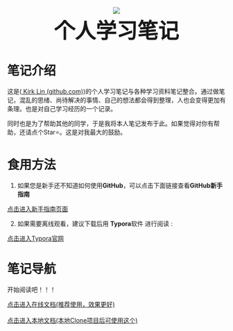 <p align="center">
    <img src="https://socialify.git.ci/kirklin/PrivateNotes/image?description=1&font=Rokkitt&forks=1&issues=1&language=1&owner=1&pattern=Circuit%20Board&pulls=1&stargazers=1&theme=Dark"/>
    <br><strong><font size=50>个人学习笔记</font></strong>
    <br>    
</p>




# 笔记介绍

这是([ Kirk Lin (github.com)](https://github.com/kirklin))的个人学习笔记与各种学习资料笔记整合。通过做笔记，混乱的思绪、尚待解决的事情、自己的想法都会得到整理，人也会变得更加有条理。也是对自己学习经历的一个记录。

同时也是为了帮助其他的同学，于是我将本人笔记发布于此。如果觉得对你有帮助，还请点个Star⭐。这是对我最大的鼓励。

# 食用方法

1. 如果您是新手还不知道如何使用**GitHub**，可以点击下面链接查看**GitHub新手指南**

[点击进入新手指南页面](./docs/GitHub新手指南/GitHub新手入门指南.md)

2. 如果需要离线观看，建议下载后用 **Typora**软件 进行阅读 :

[点击进入Typora官网](https://www.typora.net/)

# 笔记导航

开始阅读吧！！！

[点击进入在线文档(推荐使用，效果更好)](https://kirklin.github.io/PrivateNotes/)
<br><br>
[点击进入本地文档(本地Clone项目后可使用这个)](./docs/index.md)

